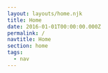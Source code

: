 ```yaml
---
layout: layouts/home.njk
title: Home
date: 2016-01-01T00:00:00.000Z
permalink: /
navtitle: Home
section: home
tags:
  - nav
---
```

